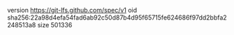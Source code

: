 version https://git-lfs.github.com/spec/v1
oid sha256:22a98d4efa54fad6ab92c50d87b4d95f65715fe624686f97dd2bbfa2248513a8
size 501336
